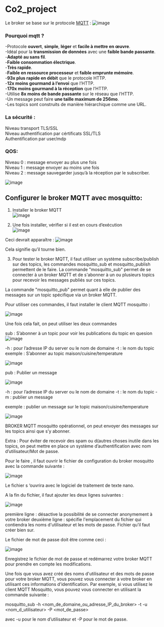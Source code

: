 # Co2_project
Le broker se base sur le protocole [MQTT](https://github.com/Knightmore1/Co2_project/wiki/MQTT) :
![image](https://user-images.githubusercontent.com/123626866/224250600-c5e4f9b4-e828-49b7-bbdb-4b9f0522d8bb.png) 

### Pourquoi mqtt ?

-Protocole __ouvert__, __simple__, __léger__ et __facile à mettre en œuvre__.  
-Idéal pour la __transmission de données__ avec une __faible bande passante__.  
-__Adapté au sans fil__.  
-__Faible consommation électrique__.  
-__Très rapide__.  
-__Faible en ressource processeur__ et __faible emprunte mémoire__.  
-__93x plus rapide en débit__ que le protocole HTTP.  
-__12x moins gourmand à l’envoi__ que l’HTTP.  
-__170x moins gourmand à la réception__ que l’HTTP.  
-Utilise __8x moins de bande passante__ sur le réseau que l’HTTP.  
-Un message peut faire __une taille maximum de 256mo__.  
-Les topics sont construits de manière hiérarchique comme une URL.  


  
### La sécurité :  
Niveau transport TLS/SSL  
Niveau authentification par cértificats SSL/TLS  
Authentification par user/mdp  


### QOS:  

Niveau 0 : message envoyer au plus une fois  
Niveau 1 : message envoyer au moins une fois  
Niveau 2 : message sauvegarder jusqu’à la réception par le subscriber.  

![image](https://user-images.githubusercontent.com/123626866/224341324-0b0a97fe-bb16-4947-96cc-82a7584def6c.png)






## Configurer le broker MQTT avec mosquitto:

1. Installer le broker MQTT  
![image](https://user-images.githubusercontent.com/123626866/225907997-7da581b8-d3b5-4008-8e41-100eac11da4e.png)

2. Une fois installer, vérifier si il est en cours d’exécution  
![image](https://user-images.githubusercontent.com/123626866/225908020-359707a3-0cbe-462c-a2c7-01218ba2aee8.png)

Ceci devrait apparaître :
![image](https://user-images.githubusercontent.com/123626866/225908094-1de234bd-0fa4-494f-8180-566f1b312cd7.png)

Cela signifie qu’il tourne bien.  


3. Pour tester le broker MQTT, il faut utiliser un système subscribe/publish sur des topics, les commandes mosquitto_sub et mosquitto_publish permettent de le faire. La commande "mosquitto_sub" permet de se connecter à un broker MQTT et de s'abonner à un ou plusieurs topics pour recevoir les messages publiés sur ces topics.  

La commande "mosquitto_pub" permet quant à elle de publier des messages sur un topic spécifique via un broker MQTT.  

Pour utiliser ces commandes, il faut installer le client MQTT mosquitto :

![image](https://user-images.githubusercontent.com/123626866/225908166-0bb3c05d-7af9-4c54-825b-258f29128c97.png)




Une fois cela fait, on peut utiliser les deux commandes

sub : S’abonner à un topic pour voir les publications du topic en quesion
![image](https://user-images.githubusercontent.com/123626866/225908205-cbddee23-4db7-4aa5-85c4-1ce821e0f7b5.png)



-h : pour l’adresse IP du server ou le nom de domaine  -t : le nom du topic
exemple : S’abonner au topic maison/cuisine/temperature

![image](https://user-images.githubusercontent.com/123626866/225908235-d772635c-9c2a-4d7b-9c0f-8b90c5218329.png)




pub : Publier un message

![image](https://user-images.githubusercontent.com/123626866/225908263-541062f5-37eb-4ab7-9698-53dac40cc0d2.png)




-h : pour l’adresse IP du server ou le nom de domaine  -t : le nom du topic -m :  publier un message


exemple : publier un message sur le topic maison/cuisine/temperature

![image](https://user-images.githubusercontent.com/123626866/225908297-22b2dc4c-8e5d-4825-b437-ef7a1d4bceb9.png)



BROKER MQTT mosquitto opérationnel, on peut envoyer des messages sur les topics ainsi que s’y abonner. 

Extra : Pour éviter de recevoir des spam ou d(autres choses inutile dans les topics, on peut mettre en place un système d’authentification avec nom d’utilisateur/Mot de passe.

Pour le faire , il faut ouvrir le fichier de configuration du broker mosquitto avec la commande suivante :

![image](https://user-images.githubusercontent.com/123626866/225908325-445c21cf-0c8b-4667-a393-112dac5ffb1f.png)



Le fichier s ‘ouvrira avec le logiciel de traitement de texte nano.

A la fin du fichier, il faut ajouter les deux lignes suivantes :

![image](https://user-images.githubusercontent.com/123626866/225908348-b85e4482-da7a-4db5-913e-1a0f9ae6f140.png)


première ligne : désactive la possibilité de se connecter anonymement à votre broker 
deuxième ligne : spécifie l'emplacement du fichier qui contiendra les noms d'utilisateur et les mots de passe.  Fichier qu’il faut créer bien sur.

Le fichier de mot de passe doit être comme ceci :

![image](https://user-images.githubusercontent.com/123626866/225908455-ad8ce094-b5f0-4584-b25a-8b5c39ba3f9a.png)






Enregistrez le fichier de mot de passe et redémarrez votre broker MQTT pour prendre en compte les modifications. 

Une fois que vous avez créé des noms d'utilisateur et des mots de passe pour votre broker MQTT, vous pouvez vous connecter à votre broker en utilisant ces informations d'identification. Par exemple, si vous utilisez le client MQTT Mosquitto, vous pouvez vous connecter en utilisant la commande suivante : 

mosquitto_sub -h <nom_de_domaine_ou_adresse_IP_du_broker> -t <topic> -u <nom_d_utilisateur> -P <mot_de_passe>

avec -u pour le nom d’utilisateur et -P pour le mot de passe.

